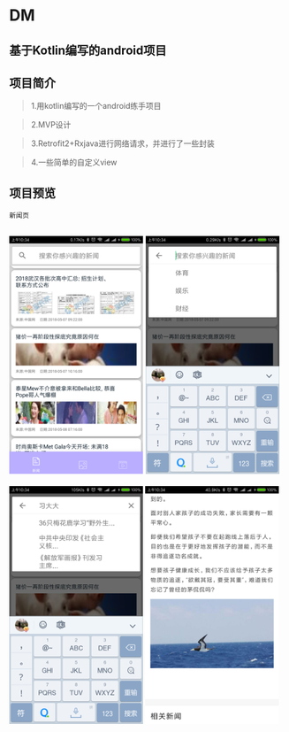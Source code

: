 # DM

基于Kotlin编写的android项目
----
## 项目简介
>1.用kotlin编写的一个android练手项目

>2.MVP设计

>3.Retrofit2+Rxjava进行网络请求，并进行了一些封装

>4.一些简单的自定义view

## 项目预览
```
新闻页
```
<img src="dmimg/dm01.png" width="48%"> <img src="dmimg/dm02.png" width="48%">
---
<span/>
<img src="dmimg/dm03.png" width="48%"> <img src="dmimg/dm04.png" width="48%">
